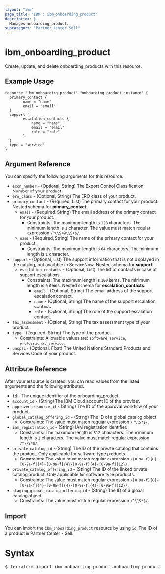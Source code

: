 ```yaml
---
layout: "ibm"
page_title: "IBM : ibm_onboarding_product"
description: |-
  Manages onboarding_product.
subcategory: "Partner Center Sell"
---
```


# ibm_onboarding_product

Create, update, and delete onboarding_products with this resource.

## Example Usage

```hcl
resource "ibm_onboarding_product" "onboarding_product_instance" {
  primary_contact {
		name = "name"
		email = "email"
  }
  support {
		escalation_contacts {
			name = "name"
			email = "email"
			role = "role"
		}
  }
  type = "service"
}
```

## Argument Reference

You can specify the following arguments for this resource.

* `eccn_number` - (Optional, String) The Export Control Classification Number of your product.
* `ero_class` - (Optional, String) The ERO class of your product.
* `primary_contact` - (Required, List) The primary contact for your product.
Nested schema for **primary_contact**:
	* `email` - (Required, String) The email address of the primary contact for your product.
	  * Constraints: The maximum length is `128` characters. The minimum length is `1` character. The value must match regular expression `/^\\S+@\\S+$/`.
	* `name` - (Required, String) The name of the primary contact for your product.
	  * Constraints: The maximum length is `64` characters. The minimum length is `1` character.
* `support` - (Optional, List) The support information that is not displayed in the catalog, but available in ServiceNow.
Nested schema for **support**:
	* `escalation_contacts` - (Optional, List) The list of contacts in case of support escalations.
	  * Constraints: The maximum length is `100` items. The minimum length is `0` items.
	Nested schema for **escalation_contacts**:
		* `email` - (Optional, String) The email address of the support escalation contact.
		* `name` - (Optional, String) The name of the support escalation contact.
		* `role` - (Optional, String) The role of the support escalation contact.
* `tax_assessment` - (Optional, String) The tax assessment type of your product.
* `type` - (Required, String) The type of the product.
  * Constraints: Allowable values are: `software`, `service`, `professional_service`.
* `unspsc` - (Optional, Float) The United Nations Standard Products and Services Code of your product.

## Attribute Reference

After your resource is created, you can read values from the listed arguments and the following attributes.

* `id` - The unique identifier of the onboarding_product.
* `account_id` - (String) The IBM Cloud account ID of the provider.
* `approver_resource_id` - (String) The ID of the approval workflow of your product.
* `global_catalog_offering_id` - (String) The ID of a global catalog object.
  * Constraints: The value must match regular expression `/^\\S*$/`.
* `iam_registration_id` - (String) IAM registration identifier.
  * Constraints: The maximum length is `512` characters. The minimum length is `2` characters. The value must match regular expression `/^\\S*$/`.
* `private_catalog_id` - (String) The ID of the private catalog that contains the product. Only applicable for software type products.
  * Constraints: The value must match regular expression `/[0-9a-f]{8}-[0-9a-f]{4}-[0-9a-f]{4}-[0-9a-f]{4}-[0-9a-f]{12}/`.
* `private_catalog_offering_id` - (String) The ID of the linked private catalog product. Only applicable for software type products.
  * Constraints: The value must match regular expression `/[0-9a-f]{8}-[0-9a-f]{4}-[0-9a-f]{4}-[0-9a-f]{4}-[0-9a-f]{12}/`.
* `staging_global_catalog_offering_id` - (String) The ID of a global catalog object.
  * Constraints: The value must match regular expression `/^\\S*$/`.


## Import

You can import the `ibm_onboarding_product` resource by using `id`. The ID of a product in Partner Center - Sell.

# Syntax
<pre>
$ terraform import ibm_onboarding_product.onboarding_product &lt;id&gt;
</pre>

